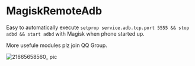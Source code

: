 # MagiskRemoteAdb

Easy to automatically execute `setprop service.adb.tcp.port 5555 && stop adbd && start adbd` with Magisk when phone started up.

More usefule modules plz join QQ Group.

![21665658560_ pic](https://user-images.githubusercontent.com/4951930/195578844-138c4908-38ff-48af-8715-dd8a54d318d6.jpg)
